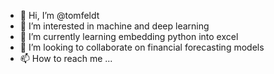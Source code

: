 - 👋 Hi, I’m @tomfeldt
- 👀 I’m interested in machine and deep learning
- 🌱 I’m currently learning embedding python into excel
- 💞️ I’m looking to collaborate on financial forecasting models
- 📫 How to reach me ...

<!---
tomfeldt/tomfeldt is a ✨ special ✨ repository because its `README.md` (this file) appears on your GitHub profile.
You can click the Preview link to take a look at your changes.
--->

